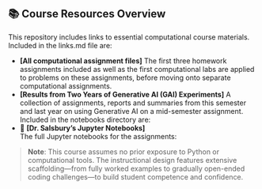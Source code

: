 ## 📚 Course Resources Overview

This repository includes links to essential computational course materials.
Included in the links.md file are:
- **[All computational assignment files]**
   The first three homework assignments included as well as the first computational labs are applied to problems on these assignments, before moving onto separate computational assignments.
- **[Results from Two Years of Generative AI (GAI) Experiments]**
  A collection of assignments, reports and summaries from this semester and last year on using Generative AI on a mid-semester assignment.
Included in the notebooks directory are:
- 🧪 **[Dr. Salsbury’s Jupyter Notebooks]**  
  The full Jupyter notebooks for the assignments:
>  **Note**: This course assumes no prior exposure to Python or computational tools. The instructional design features extensive scaffolding—from fully worked examples to gradually open-ended coding challenges—to build student competence and confidence.
